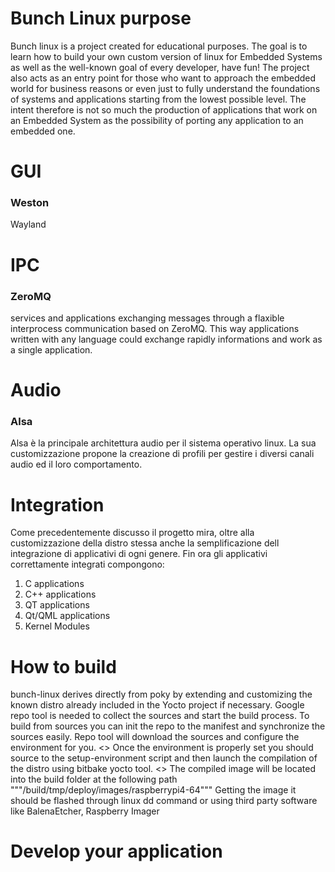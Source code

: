 # Bunch Linux purpose
Bunch linux is a project created for educational purposes. The goal is to learn how to build your own custom version of linux for Embedded Systems as well as the well-known goal of every developer, have fun!
The project also acts as an entry point for those who want to approach the embedded world for business reasons or even just to fully understand the foundations of systems and applications starting from the lowest possible level.
The intent therefore is not so much the production of applications that work on an Embedded System as the possibility of porting any application to an embedded one.

# GUI
### Weston
Wayland 
# IPC
### ZeroMQ
services and applications exchanging messages through a flaxible interprocess communication based on ZeroMQ. This way applications written with any language could exchange rapidly informations and work as a single application. 
# Audio
### Alsa
Alsa è la principale architettura audio per il sistema operativo linux. La sua customizzazione propone la creazione di profili per gestire i diversi canali audio ed il loro comportamento. 

# Integration
Come precedentemente discusso il progetto mira, oltre alla customizzazione della distro stessa anche la semplificazione dell integrazione di applicativi di ogni genere.
Fin ora gli applicativi correttamente integrati compongono:
1. C applications
2. C++ applications
3. QT applications
4. Qt/QML applications
5. Kernel Modules

# How to build
bunch-linux derives directly from poky by extending and customizing the known distro already included in the Yocto project if necessary.
Google repo tool is needed to collect the sources and start the build process. To build from sources you can init the repo to the manifest and synchronize the sources easily. Repo tool will download the sources and configure the environment for you. 
<<codice >> 
Once the environment is properly set you should source to the setup-environment script and then launch the compilation of the distro using bitbake yocto tool.
<<codice >>
The compiled image will be located into the build folder at the following path
"""/build/tmp/deploy/images/raspberrypi4-64"""
Getting the image it should be flashed through linux dd command or using third party software like BalenaEtcher, Raspberry Imager


# Develop your application

